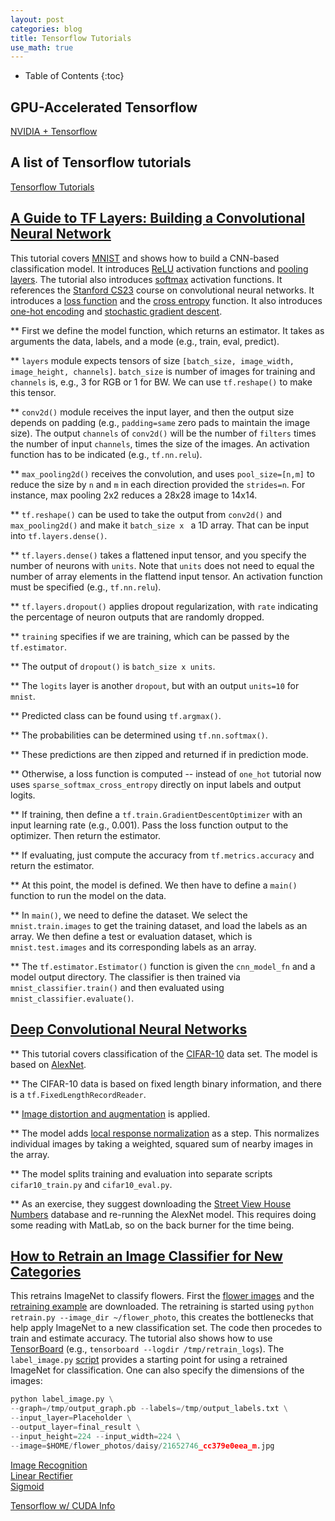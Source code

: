 ```yaml
---
layout: post
categories: blog
title: Tensorflow Tutorials
use_math: true
---
```


* Table of Contents
{:toc}

## GPU-Accelerated Tensorflow

[NVIDIA + Tensorflow](https://www.nvidia.com/en-us/data-center/gpu-accelerated-applications/tensorflow/)

## A list of Tensorflow tutorials

[Tensorflow Tutorials](https://www.tensorflow.org/tutorials)  

## [A Guide to TF Layers: Building a Convolutional Neural Network](https://www.tensorflow.org/tutorials/layers)  

This tutorial covers [MNIST](http://yann.lecun.com/exdb/mnist) and shows how to build a CNN-based classification model. It introduces [ReLU](https://en.wikipedia.org/wiki/Rectifier_(neural_networks)) activation functions and [pooling layers](https://en.wikipedia.org/wiki/Convolutional_neural_network#Pooling_layer). The tutorial also introduces [softmax](https://en.wikipedia.org/wiki/Softmax_function) activation functions. It references the [Stanford CS23](https://cs231n.github.io/convolutional-networks) course on convolutional neural networks. It introduces a [loss function](https://en.wikipedia.org/wiki/Loss_function) and the [cross entropy](https://en.wikipedia.org/wiki/Cross_entropy) function. It also introduces [one-hot encoding](https://www.quora.com/What-is-one-hot-encoding-and-when-is-it-used-in-data-science) and [stochastic gradient descent](https://en.wikipedia.org/wiki/Stochastic_gradient_descent).

** First we define the model function, which returns an estimator.  It takes as arguments the data, labels, and a mode (e.g., train, eval, predict).

** `layers` module expects tensors of size `[batch_size, image_width, image_height, channels]`. `batch_size` is number of images for training and `channels` is, e.g., 3 for RGB or 1 for BW. We can use `tf.reshape()` to make this tensor.

** `conv2d()` module receives the input layer, and then the output size depends on padding (e.g., `padding=same` zero pads to maintain the image size). The output `channels` of `conv2d()` will be the number of `filters` times the number of input `channels`, times the size of the images. An activation function has to be indicated (e.g., `tf.nn.relu`).

** `max_pooling2d()` receives the convolution, and uses `pool_size=[n,m]` to reduce the size by `n` and `m` in each direction provided the `strides=n`. For instance, max pooling 2x2 reduces a 28x28 image to 14x14.

** `tf.reshape()` can be used to take the output from `conv2d()` and `max_pooling2d()` and make it `batch_size x ` a 1D array. That
can be input into `tf.layers.dense()`.

** `tf.layers.dense()` takes a flattened input tensor, and you specify the number of neurons with `units`. Note that `units` does not need to equal the number of array elements in the flattend input tensor. An activation function must be specified (e.g., `tf.nn.relu`).

** `tf.layers.dropout()` applies dropout regularization, with `rate` indicating the percentage of neuron outputs that are randomly dropped.

** `training` specifies if we are training, which can be passed by the `tf.estimator`.

** The output of `dropout()` is `batch_size x units`.

** The `logits` layer is another `dropout`, but with an output `units=10` for `mnist`.

** Predicted class can be found using `tf.argmax()`.

** The probabilities can be determined using `tf.nn.softmax()`.

** These predictions are then zipped and returned if in prediction mode.

** Otherwise, a loss function is computed -- instead of `one_hot` tutorial now uses `sparse_softmax_cross_entropy` directly on input labels and output logits.

** If training, then define a `tf.train.GradientDescentOptimizer` with an input learning rate (e.g., 0.001). Pass the loss function output to the optimizer. Then return the estimator.

** If evaluating, just compute the accuracy from `tf.metrics.accuracy` and return the estimator.

** At this point, the model is defined.  We then have to define a `main()` function to run the model on the data.

** In `main()`, we need to define the dataset.  We select the `mnist.train.images` to get the training dataset, and load the labels as an array.  We then define a test or evaluation dataset, which is `mnist.test.images` and its corresponding labels as an array.

** The `tf.estimator.Estimator()` function is given the `cnn_model_fn` and a model output directory.  The classifier is then trained via `mnist_classifier.train()` and then evaluated using `mnist_classifier.evaluate()`.

## [Deep Convolutional Neural Networks](https://www.tensorflow.org/tutorials/deep_cnn)  

** This tutorial covers classification of the [CIFAR-10](https://www.cs.toronto.edu/~kriz/cifar.html) data set.  The model is based on [AlexNet](https://papers.nips.cc/paper/4824-imagenet-classification-with-deep-convolutional-neural-networks.pdf).

** The CIFAR-10 data is based on fixed length binary information, and there is a `tf.FixedLengthRecordReader`.

** [Image distortion and augmentation](https://www.tensorflow.org/api_guides/python/image) is applied.

** The model adds [local response normalization](https://www.tensorflow.org/api_docs/python/tf/nn/local_response_normalization) as a step. This normalizes individual images by taking a weighted, squared sum of nearby images in the array.

** The model splits training and evaluation into separate scripts `cifar10_train.py` and `cifar10_eval.py`.

** As an exercise, they suggest downloading the [Street View House Numbers](http://ufldl.stanford.edu/housenumbers/) database and re-running the AlexNet model. This requires doing some reading with MatLab, so on the back burner for the time being.

## [How to Retrain an Image Classifier for New Categories](https://www.tensorflow.org/tutorials/image_retraining)  

This retrains ImageNet to classify flowers.  First the [flower images](http://download.tensorflow.org/example_images/flower_photos.tgz) and the [retraining example](https://github.com/tensorflow/hub/raw/r0.1/examples/image_retraining/retrain.py) are downloaded.  The retraining is started using `python retrain.py --image_dir ~/flower_photo`, this creates the bottlenecks that help apply ImageNet to a new classification set.  The code then procedes to train and estimate accuracy.  The tutorial also shows how to use [TensorBoard](https://github.com/tensorflow/tensorboard) (e.g., `tensorboard --logdir /tmp/retrain_logs`).  The `label_image.py` [script](https://github.com/tensorflow/tensorflow/raw/master/tensorflow/examples/label_image/label_image.py) provides a starting point for using a retrained ImageNet for classification. One can also specify the dimensions of the images:

```python
python label_image.py \
--graph=/tmp/output_graph.pb --labels=/tmp/output_labels.txt \
--input_layer=Placeholder \
--output_layer=final_result \
--input_height=224 --input_width=224 \
--image=$HOME/flower_photos/daisy/21652746_cc379e0eea_m.jpg
```

[Image Recognition](https://www.tensorflow.org/tutorials/image_recognition)  
[Linear Rectifier]()  
[Sigmoid](https://en.wikipedia.org/wiki/Sigmoid_function)  

[Tensorflow w/ CUDA Info](https://www.nvidia.com/en-us/data-center/gpu-accelerated-applications/tensorflow/)
